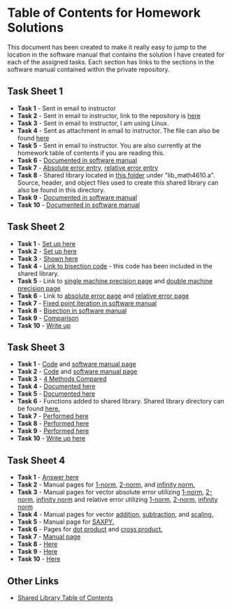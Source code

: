 # Table of Contents for Homework Solutions
This document has been created to make it really easy to jump to the location in the software manual that contains the solution I have created for
each of the assigned tasks. Each section has links to the sections in the software manual contained within the private repository.

## Task Sheet 1
* __Task 1__ - Sent in email to instructor
* __Task 2__ - Sent in email to instructor, link to the repository is [here](https://github.com/ethanancell/math4610/)
* __Task 3__ - Sent in email to instructor, I am using Linux.
* __Task 4__ - Sent as attachment in email to instructor. The file can also be found [here](https://github.com/ethanancell/math4610/blob/master/tasks_source/task_sheet_1/what_language.c)
* __Task 5__ - Sent in email to instructor. You are also currently at the homework table of contents if you are reading this.
* __Task 6__ - [Documented in software manual](https://github.com/ethanancell/math4610/blob/master/software_manual/derivative_difference_quotient.md)
* __Task 7__ - [Absolute error entry](https://github.com/ethanancell/math4610/blob/master/software_manual/absolute_error.md), [relative error entry](https://github.com/ethanancell/math4610/blob/master/software_manual/relative_error.md)
* __Task 8__ - Shared library located in [this folder](https://github.com/ethanancell/math4610/tree/master/shared_library) under "lib_math4610.a". Source, header, and object files used to create this shared library can also be found in this directory.
* __Task 9__ - [Documented in software manual](https://github.com/ethanancell/math4610/blob/master/software_manual/derivative_exponential_function.md)
* __Task 10__ - [Documented in software manual](https://github.com/ethanancell/math4610/blob/master/software_manual/absolute_relative_writeup.md)

## Task Sheet 2
* __Task 1__ - [Set up here](https://github.com/ethanancell/math4610/blob/master/tasks_source/task_sheet_2/sheet2task1.md)
* __Task 2__ - [Set up here](https://github.com/ethanancell/math4610/blob/master/tasks_source/task_sheet_2/sheet2task2.md)
* __Task 3__ - [Shown here](https://github.com/ethanancell/math4610/blob/master/tasks_source/task_sheet_2/sheet2task3.md)
* __Task 4__ - [Link to bisection code](https://github.com/ethanancell/math4610/blob/master/shared_library/src/bisection.c) - this code has been included in the shared library.
* __Task 5__ - Link to [single machine precision page](https://github.com/ethanancell/math4610/blob/master/software_manual/single_machine_precision.md) and [double machine precision page](https://github.com/ethanancell/math4610/blob/master/software_manual/double_machine_precision.md)
* __Task 6__ - Link to [absolute error page](https://github.com/ethanancell/math4610/blob/master/software_manual/absolute_error.md) and [relative error page](https://github.com/ethanancell/math4610/blob/master/software_manual/relative_error.md)
* __Task 7__ - [Fixed point iteration in software manual](https://github.com/ethanancell/math4610/blob/master/software_manual/fixed_point_iteration.md)
* __Task 8__ - [Bisection in software manual](https://github.com/ethanancell/math4610/blob/master/software_manual/bisection.md)
* __Task 9__ - [Comparison](https://github.com/ethanancell/math4610/blob/master/tasks_source/task_sheet_2/sheet2task9.md)
* __Task 10__ - [Write up](https://github.com/ethanancell/math4610/blob/master/tasks_source/task_sheet_2/sheet2task10.md)

## Task Sheet 3
* __Task 1__ - [Code](https://github.com/ethanancell/math4610/blob/master/shared_library/src/newton.c) and [software manual page](https://github.com/ethanancell/math4610/blob/master/software_manual/newton.md)
* __Task 2__ - [Code](https://github.com/ethanancell/math4610/blob/master/shared_library/src/secant.c) and [software manual page](https://github.com/ethanancell/math4610/blob/master/software_manual/secant.md)
* __Task 3__ - [4 Methods Compared](https://github.com/ethanancell/math4610/blob/master/tasks_source/task_sheet_3/sheet3task3.md)
* __Task 4__ - [Documented here](https://github.com/ethanancell/math4610/blob/master/software_manual/bisection_newton.md)
* __Task 5__ - [Documented here](https://github.com/ethanancell/math4610/blob/master/software_manual/bisection_secant.md)
* __Task 6__ - Functions added to shared library. Shared library directory can be found [here.](https://github.com/ethanancell/math4610/blob/master/shared_library)
* __Task 7__ - [Performed here](https://github.com/ethanancell/math4610/blob/master/tasks_source/task_sheet_3/sheet3task7.md)
* __Task 8__ - [Performed here](https://github.com/ethanancell/math4610/blob/master/tasks_source/task_sheet_3/sheet3task8.md)
* __Task 9__ - [Performed here](https://github.com/ethanancell/math4610/blob/master/tasks_source/task_sheet_3/sheet3task9.md)
* __Task 10__ - [Write up here](https://github.com/ethanancell/math4610/blob/master/tasks_source/task_sheet_3/sheet3task10.md)

## Task Sheet 4
* __Task 1__ - [Answer here](https://github.com/ethanancell/math4610/blob/master/tasks_source/task_sheet_4/sheet4task1.md)
* __Task 2__ - Manual pages for [1-norm](https://github.com/ethanancell/math4610/blob/master/software_manual/norm1.md), [2-norm](https://github.com/ethanancell/math4610/blob/master/software_manual/norm2.md), and [infinity norm.](https://github.com/ethanancell/math4610/blob/master/software_manual/norminf.md)
* __Task 3__ - Manual pages for vector absolute error utilizing [1-norm](https://github.com/ethanancell/math4610/blob/master/software_manual/vec_absolute_error_1.md), [2-norm](https://github.com/ethanancell/math4610/blob/master/software_manual/vec_absolute_error_2.md), [infinity norm](https://github.com/ethanancell/math4610/blob/master/software_manual/vec_absolute_error_inf.md) and relative error utilizing [1-norm](https://github.com/ethanancell/math4610/blob/master/software_manual/vec_relative_error_1.md), [2-norm](https://github.com/ethanancell/math4610/blob/master/software_manual/vec_relative_error_2.md), [infinity norm](https://github.com/ethanancell/math4610/blob/master/software_manual/vec_relative_error_inf.md)
* __Task 4__ - Manual pages for vector [addition](https://github.com/ethanancell/math4610/blob/master/software_manual/vec_add.md), [subtraction](https://github.com/ethanancell/math4610/blob/master/software_manual/vec_subtract.md), and [scaling.](https://github.com/ethanancell/math4610/blob/master/software_manual/vec_scalar.md)
* __Task 5__ - Manual page for [SAXPY.](https://github.com/ethanancell/math4610/blob/master/software_manual/saxpy.md)
* __Task 6__ - Pages for [dot product](https://github.com/ethanancell/math4610/blob/master/software_manual/vec_dotproduct.md) and [cross product.](https://github.com/ethanancell/math4610/blob/master/software_manual/vec_crossproduct.md)
* __Task 7__ - [Manual page](https://github.com/ethanancell/math4610/blob/master/software_manual/matrix_multiply.md)
* __Task 8__ - [Here](https://github.com/ethanancell/math4610/blob/master/tasks_source/task_sheet_4/processors.md)
* __Task 9__ - [Here](https://github.com/ethanancell/math4610/blob/master/tasks_source/task_sheet_4/task9.md)
* __Task 10__ - [Here](https://github.com/ethanancell/math4610/blob/master/tasks_source/task_sheet_4/task10.md)

## Other Links
* [Shared Library Table of Contents](https://github.com/ethanancell/math4610/blob/master/software_manual/table_of_contents.md)
